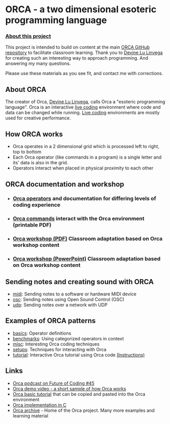 # ORCA - a two dimensional esoteric programming language 

### [About this project](./about_this_project.md)

This project is intended to build on content at the main [ORCA GitHub repository](https://github.com/hundredrabbits/Orca) to facilitate classroom learning. Thank you to [Devine Lu Linvega](https://wiki.xxiivv.com/site/devine_lu_linvega.html) for creating such an interesting way to approach programming. And answering my many questions.  

Please use these materials as you see fit, and contact me with corrections.  

## About ORCA
The creator of Orca, [Devine Lu Linvega](https://wiki.xxiivv.com/site/devine_lu_linvega.html), calls Orca a "esoteric programming language".  Orca is an interactive [live coding](https://en.wikipedia.org/wiki/Live_coding) environment where code and data can be changed while running. [Live coding](https://en.wikipedia.org/wiki/Live_coding) environments are mostly used for creative performance.

## How ORCA works
* Orca operates in a 2 dimensional grid which is processed left to right, top to bottom
* Each Orca operator (like commands in a program) is a single letter and its' data is also in the grid.
* Operators interact when placed in physical proximity to each other

## ORCA documentation and workshop
* ### [Orca operators](operators) and documentation for differing levels of coding experience 
* ### [Orca commands](./orca_commands.pdf) interact with the Orca environment (printable PDF)
* ### [Orca workshop (PDF)](workshop/Orca_workshop.pdf) Classroom adaptation based on Orca workshop content
* ### [Orca workshop (PowerPoint)](workshop/Orca_workshop.pptx) Classroom adaptation based on Orca workshop content

## Sending notes and creating sound with ORCA
* [midi](https://git.sr.ht/~rabbits/orca-examples/tree/master/basics/_midi.orca): Sending notes to a software or hardware MIDI device
* [osc](https://git.sr.ht/~rabbits/orca-examples/tree/master/basics/_osc.orca): Sending notes using Open Sound Control (OSC)
* [udp](https://git.sr.ht/~rabbits/orca-examples/tree/master/basics/_udp.orca): Sending notes over a network with UDP

## Examples of ORCA patterns
* [basics](https://git.sr.ht/~rabbits/orca-examples/tree/master/basics): Operator definitions
* [benchmarks](https://git.sr.ht/~rabbits/orca-examples/tree/master/benchmarks): Using categorized operators in context
* [misc](https://git.sr.ht/~rabbits/orca-examples/tree/master/misc): Interesting Orca coding techniques
* [setups](https://git.sr.ht/~rabbits/orca-examples/tree/master/setups): Techniques for interacting with Orca 
* [tutorial](https://git.sr.ht/~rabbits/orca-examples/tree/master/tutorial): Interactive Orca tutorial using Orca code [(Instructions)](https://git.sr.ht/~rabbits/orca-examples/tree/master/tutorial/README.md)

## Links
* [Orca podcast on Future of Coding #45](https://futureofcoding.org/episodes/045)
* [Orca demo video - a short sample of how Orca works](https://www.youtube.com/watch?v=RaI_TuISSJE)
* [Orca basic tutorial](https://git.sr.ht/~rabbits/orca-examples#basics) that can be copied and pasted into the Orca environment
* [Orca implementation in C](https://git.sr.ht/~rabbits/orca#orc)
* [Orca archive](https://github.com/hundredrabbits/Orca) - Home of the Orca project. Many more examples and learning material
